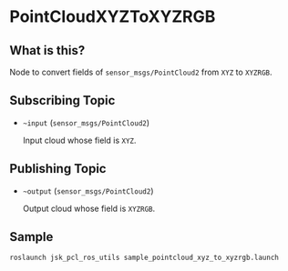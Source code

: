 # PointCloudXYZToXYZRGB

## What is this?

Node to convert fields of `sensor_msgs/PointCloud2` from `XYZ` to `XYZRGB`.

## Subscribing Topic

* `~input` (`sensor_msgs/PointCloud2`)

  Input cloud whose field is `XYZ`.

## Publishing Topic

* `~output` (`sensor_msgs/PointCloud2`)

  Output cloud whose field is `XYZRGB`.


## Sample

```bash
roslaunch jsk_pcl_ros_utils sample_pointcloud_xyz_to_xyzrgb.launch
```

